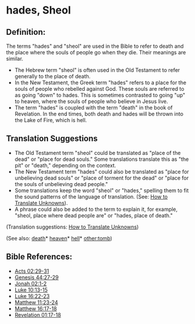 # hades, Sheol #

## Definition: ##

The terms "hades" and "sheol" are used in the Bible to refer to death and the place where the souls of people go when they die. Their meanings are similar.

* The Hebrew term "sheol" is often used in the Old Testament to refer generally to the place of death. 
* In the New Testament, the Greek term "hades" refers to a place for the souls of people who rebelled against God. These souls are referred to as going "down" to hades. This is sometimes contrasted to going "up" to heaven, where the souls of people who believe in Jesus live.
* The term "hades" is coupled with the term "death" in the book of Revelation. In the end times, both death and hades will be thrown into the Lake of Fire, which is hell.

## Translation Suggestions ##

* The Old Testament term "sheol" could be translated as "place of the dead" or "place for dead souls." Some translations translate this as "the pit" or "death," depending on the context.
* The New Testament term "hades" could also be translated as "place for unbelieving dead souls" or "place of torment for the dead" or "place for the souls of unbelieving dead people." 
* Some translations keep the word "sheol" or "hades," spelling them to fit the sound patterns of the language of translation. (See: [How to Translate Unknowns](https://git.door43.org/Door43/en-ta-translate-vol1/src/master/content/translate_unknown.md)).
* A phrase could also be added to the term to explain it, for example, "sheol, place where dead people are" or "hades, place of death."

(Translation suggestions: [How to Translate Unknowns](https://git.door43.org/Door43/en-ta-translate-vol1/src/master/content/translate_unknown.md))

(See also: [death](../kt/death.md)* [heaven](../kt/heaven.md)* [hell](../kt/hell.md)* [other:tomb](../kt/other/tomb.md))

## Bible References: ##

* [Acts 02:29-31](https://door43.org/en/bible/notes/act/02/29)
* [Genesis 44:27-29](https://door43.org/en/bible/notes/gen/44/27)
* [Jonah 02:1-2](https://door43.org/en/bible/notes/jon/02/01)
* [Luke 10:13-15](https://door43.org/en/bible/notes/luk/10/13)
* [Luke 16:22-23](https://door43.org/en/bible/notes/luk/16/22)
* [Matthew 11:23-24](https://door43.org/en/bible/notes/mat/11/23)
* [Matthew 16:17-18](https://door43.org/en/bible/notes/mat/16/17)
* [Revelation 01:17-18](https://door43.org/en/bible/notes/rev/01/17)

